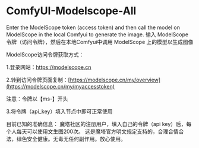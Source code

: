 # ComfyUI-Modelscope-All
Enter the ModelScope token (access token) and then call the model on ModelScope in the local Comfyui to generate the image.
输入 ModelScope 令牌（访问令牌），然后在本地Comfyui中调用 ModelScope 上的模型以生成图像

ModelScope访问令牌获取方式：

1.登录网站：https://modelscope.cn 

2.转到访问令牌页面复制：[https://modelscope.cn/my/overview](https://modelscope.cn/my/myaccesstoken)

  注意：令牌以【ms-】开头
  
3.将令牌（api_key）填入节点中即可正常使用

目前已知的准确信息：
魔塔社区的注册用户，填入自己的令牌（api key）后，每个人每天可以使用文生图200次。
这是魔塔官方明文规定支持的，合理合情合法，绿色安全健康。无毒无任何副作用。放心使用。
